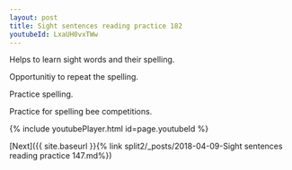 ```yaml
---
layout: post
title: Sight sentences reading practice 182
youtubeId: LxaUH0vxTWw
---
```

 
 
Helps to learn sight words and their spelling.

Opportunitiy to repeat the spelling. 

Practice spelling. 
 
Practice for spelling bee competitions. 
 
{% include youtubePlayer.html id=page.youtubeId %}
 
 

[Next]({{ site.baseurl }}{% link  split2/_posts/2018-04-09-Sight sentences reading practice 147.md%})
 
